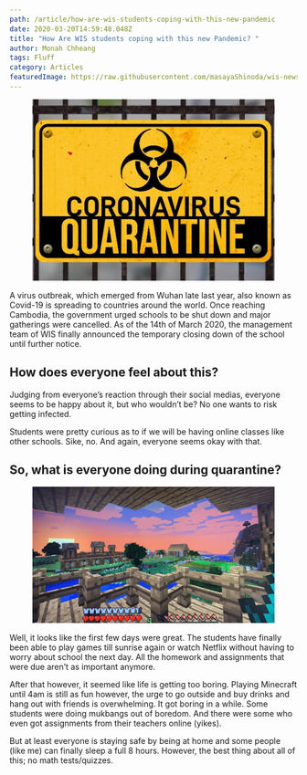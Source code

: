 ```yaml
---
path: /article/how-are-wis-students-coping-with-this-new-pandemic
date: 2020-03-20T14:59:48.048Z
title: "How Are WIS students coping with this new Pandemic? "
author: Monah Chheang
tags: Fluff
category: Articles
featuredImage: https://raw.githubusercontent.com/masayaShinoda/wis-news/master/images/mona-corona-2.jpg
---
```

<figure><img src="https://raw.githubusercontent.com/masayaShinoda/wis-news/master/images/mona-corona-1.jpg" alt="coronao"></figure>

A virus outbreak, which emerged from Wuhan late last year, also known as Covid-19 is spreading to countries around the world. Once reaching Cambodia, the government urged schools to be shut down and major gatherings were cancelled. As of the 14th of March 2020, the management team of WIS finally announced the temporary closing down of the school until further notice.


## How does everyone feel about this?

Judging from everyone’s reaction through their social medias, everyone seems to be happy about it, but who wouldn’t be? No one wants to risk getting infected.

Students were pretty curious as to if we will be having online classes like other schools. Sike, no. And again, everyone seems okay with that. 

## So, what is everyone doing during quarantine?

<figure><img src="https://raw.githubusercontent.com/masayaShinoda/wis-news/master/images/mona-corona-2.jpg" alt="coronao 2"></figure>

Well, it looks like the first few days were great. The students have finally been able to play games till sunrise again or watch Netflix without having to worry about school the next day. All the homework and assignments that were due aren’t as important anymore.

After that however, it seemed like life is getting too boring. Playing Minecraft until 4am is still as fun however, the urge to go outside and buy drinks and hang out with friends is overwhelming. It got boring in a while. Some students were doing mukbangs out of boredom. And there were some who even got assignments from their teachers online (yikes).

But at least everyone is staying safe by being at home and some people (like me) can finally sleep a full 8 hours. However, the best thing about all of this; no math tests/quizzes. 
